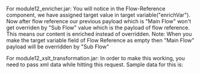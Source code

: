 For module12_enricher.jar:
You will notice in the Flow-Reference component, we have assigned target value in target variable("enrichVar"). Now after flow reference our previous payload which 
is "Main Flow" won't get overriden by "Sub Flow" value which is the payload of flow reference. This means our content is enriched instead of overridden. 
Note: When you make the target variable field of Flow Reference as empty then "Main Flow" payload will be overridden by "Sub Flow"

For module12_xslt_transformation.jar:
In order to make this working, you need to pass xml data while hitting this request. Sample data for this is:
<?xml version="1.0" encoding="UTF-8"?>
<cities>
    <city name="milan"  country="italy"   pop="5"/>
    <city name="paris"  country="france"  pop="7"/>
    <city name="munich" country="germany" pop="4"/>
    <city name="lyon"   country="france"  pop="2"/>
    <city name="venice" country="italy"   pop="1"/>
</cities>

